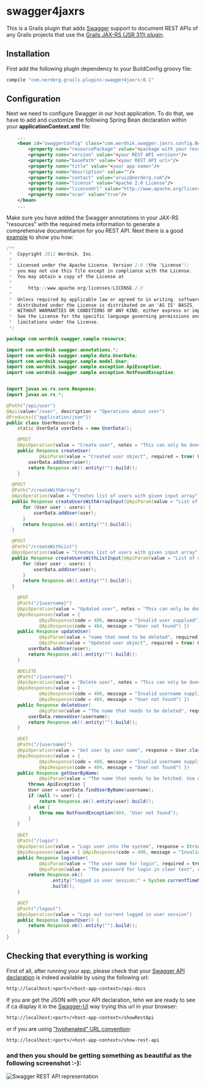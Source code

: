 swagger4jaxrs
=============

This is a Grails plugin that adds [Swagger](https://developers.helloreverb.com/swagger/) support to document REST APIs of any Grails projects that use the [Grails JAX-RS (JSR 311) plugin](http://grails.org/plugin/jaxrs).

## Installation
First add the following plugin dependency to your BuildConfig.groovy file:

```groovy
compile "com.nerderg.grails.plugins:swagger4jaxrs:0.1"
```

## Configuration
Next we need to configure Swagger in our host application. To do that, we have to add and customize the following Spring Bean declaration within your **applicationContext.xml** file:

```xml
    ...
	<bean id="swaggerConfig" class="com.wordnik.swagger.jaxrs.config.BeanConfig">
        <property name="resourcePackage" value="<package with your resources>"/>
        <property name="version" value="<your REST API version>"/>
        <property name="basePath" value="<your REST API url>"/>
        <property name="title" value="<your app name>"/>
        <property name="description" value=""/>
        <property name="contact" value="aruiz@nerderg.com"/>
        <property name="license" value="Apache 2.0 License"/>
        <property name="licenseUrl" value="http://www.apache.org/licenses/LICENSE-2.0.html"/>
        <property name="scan" value="true"/>
    </bean>
	...
```

Make sure you have added the Swagger annotations in your JAX-RS "resources" with the required meta information to generate a comprehensive documentarion for you REST API. Next there is a good [example](https://github.com/wordnik/swagger-core/tree/master/samples "Swager implementation samples") to show you how:

```java
/**
 *  Copyright 2012 Wordnik, Inc.
 *
 *  Licensed under the Apache License, Version 2.0 (the "License");
 *  you may not use this file except in compliance with the License.
 *  You may obtain a copy of the License at
 *
 *      http://www.apache.org/licenses/LICENSE-2.0
 *
 *  Unless required by applicable law or agreed to in writing, software
 *  distributed under the License is distributed on an "AS IS" BASIS,
 *  WITHOUT WARRANTIES OR CONDITIONS OF ANY KIND, either express or implied.
 *  See the License for the specific language governing permissions and
 *  limitations under the License.
 */

package com.wordnik.swagger.sample.resource;

import com.wordnik.swagger.annotations.*;
import com.wordnik.swagger.sample.data.UserData;
import com.wordnik.swagger.sample.model.User;
import com.wordnik.swagger.sample.exception.ApiException;
import com.wordnik.swagger.sample.exception.NotFoundException;


import javax.ws.rs.core.Response;
import javax.ws.rs.*;

@Path("/api/user")
@Api(value="/user", description = "Operations about user")
@Produces({"application/json"})
public class UserResource {
	static UserData userData = new UserData();

	@POST
	@ApiOperation(value = "Create user", notes = "This can only be done by the logged in user.")
	public Response createUser(
			@ApiParam(value = "Created user object", required = true) User user) {
		userData.addUser(user);
		return Response.ok().entity("").build();
	}

  @POST
  @Path("/createWithArray")
  @ApiOperation(value = "Creates list of users with given input array")
  public Response createUsersWithArrayInput(@ApiParam(value = "List of user object", required = true) User[] users) {
      for (User user : users) {
          userData.addUser(user);
      }
      return Response.ok().entity("").build();
  }

  @POST
  @Path("/createWithList")
  @ApiOperation(value = "Creates list of users with given input array")
  public Response createUsersWithListInput(@ApiParam(value = "List of user object", required = true) java.util.List<User> users) {
      for (User user : users) {
          userData.addUser(user);
      }
      return Response.ok().entity("").build();
  }

	@PUT
	@Path("/{username}")
	@ApiOperation(value = "Updated user", notes = "This can only be done by the logged in user.")
	@ApiResponses(value = {
			@ApiResponse(code = 400, message = "Invalid user supplied"),
			@ApiResponse(code = 404, message = "User not found") })
	public Response updateUser(
			@ApiParam(value = "name that need to be deleted", required = true) @PathParam("username") String username,
			@ApiParam(value = "Updated user object", required = true) User user) {
		userData.addUser(user);
		return Response.ok().entity("").build();
	}

	@DELETE
	@Path("/{username}")
	@ApiOperation(value = "Delete user", notes = "This can only be done by the logged in user.")
	@ApiResponses(value = {
			@ApiResponse(code = 400, message = "Invalid username supplied"),
			@ApiResponse(code = 404, message = "User not found") })
	public Response deleteUser(
			@ApiParam(value = "The name that needs to be deleted", required = true) @PathParam("username") String username) {
		userData.removeUser(username);
		return Response.ok().entity("").build();
	}

	@GET
	@Path("/{username}")
	@ApiOperation(value = "Get user by user name", response = User.class)
	@ApiResponses(value = {
			@ApiResponse(code = 400, message = "Invalid username supplied"),
			@ApiResponse(code = 404, message = "User not found") })
	public Response getUserByName(
			@ApiParam(value = "The name that needs to be fetched. Use user1 for testing. ", required = true) @PathParam("username") String username)
		throws ApiException {
		User user = userData.findUserByName(username);
		if (null != user) {
			return Response.ok().entity(user).build();
		} else {
			throw new NotFoundException(404, "User not found");
		}
	}

	@GET
	@Path("/login")
	@ApiOperation(value = "Logs user into the system", response = String.class)
	@ApiResponses(value = { @ApiResponse(code = 400, message = "Invalid username/password supplied") })
	public Response loginUser(
			@ApiParam(value = "The user name for login", required = true) @QueryParam("username") String username,
			@ApiParam(value = "The password for login in clear text", required = true) @QueryParam("password") String password) {
		return Response.ok()
				.entity("logged in user session:" + System.currentTimeMillis())
				.build();
	}

	@GET
	@Path("/logout")
	@ApiOperation(value = "Logs out current logged in user session")
	public Response logoutUser() {
		return Response.ok().entity("").build();
	}
}

```

## Checking that everything is working
First of all, after running your app, please check that your [Swagger API declaration](https://github.com/wordnik/swagger-core/wiki/API-Declaration) is indeed available by using the following url:

```
http://localhost:<port>/<host-app-context>/api-docs
``` 

If you are get the JSON with your API declaration, tehn we are ready to see if ca display it in the [Swagger-UI](https://github.com/wordnik/swagger-ui) way trying this url in your browser:

```
http://localhost:<port>/<host-app-context>/showRestApi
```
 
or if you are using ["hyphenated" URL convention](http://grails.org/doc/2.2.x/guide/theWebLayer.html#customizingUrlFormat):

```
http://localhost:<port>/<host-app-context>/show-rest-api
``` 

### and then you should be getting something as beautiful as the following screenshot :-):

![Swagger REST API representation](http://i.imgur.com/y7ar45l.png)


